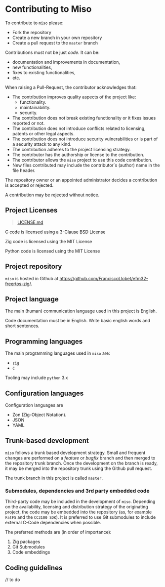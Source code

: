 # Contributing to Miso

To contribute to `miso` please:

- Fork the repository
- Create a new branch in your own repository
- Create a pull request to the `master` branch

Contributions must not be just *code*. It can be:

- documentation and improvements in documentation,
- new functionalities,
- fixes to existing functionalities,
- etc.

When raising a Pull-Request, the contributor acknowledges that:

- The contribution improves quality aspects of the project like:
  - functionality.
  - maintainability.
  - security.
- The contribution does not break existing functionality or it fixes issues reported or not.
- The contribution does not introduce conflicts related to licensing, patents or other legal aspects.
- The contribution does not introduce security vulnerabilities or is part of a security attack to any kind.
- The contribution adheres to the project licensing strategy.
- The contributor has the authorship or license to the contribution.
- The contributor allows the `miso` project to use this code contribution.
- New files contributed may include the contributor`s (author) name in the file header.

The repository owner or an appointed administrator decides a contribution is accepted or rejected.

A contribution may be rejected without notice. 

## Project Licenses

> [LICENSE.md](./LICENSE.md)

C code is licensed using a 3-Clause BSD License

Zig code is licensed using the MIT License

Python code is licensed using the MIT License

## Project repository

`miso` is hosted in Github at <https://github.com/FranciscoLlobet/efm32-freertos-zig/>.

## Project language

The main (human) communication language used in this project is English.

Code documentation must be in English. Write basic english words and short sentences.

## Programming languages

The main programming languages used in `miso` are:

- `zig`
- `C`

Tooling may include `python` 3.x

## Configuration languages

Configuration languages are

- Zon (Zig-Object Notation).
- JSON
- YAML

## Trunk-based development

`miso` follows a trunk based development strategy. Small and frequent changes are performed on a *feature* or *bugfix* branch and then merged to the repository trunk branch. Once the development on the branch is ready, it may be merged into the repository trunk using the Github pull request.

The trunk branch in this project is called `master`.

### Submodules, dependencies and 3rd party embedded code

Third-party code may be included in the development of `miso`. Depending on the availability, licensing and distribution strategy of the originating project, the code may be embedded into the repository (as, for example `FatFS` and the `CC3100 SDK`). It is preferred to use Git submodules to include external C-Code dependencies when possible.

The preferred methods are (in order of importance):

1. Zig packages
2. Git Submodules
3. Code embeddings

## Coding guidelines

// to do